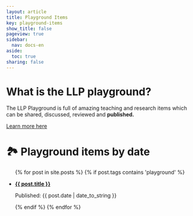 ```yaml
---
layout: article
title: Playground Items
key: playground-items
show_title: false
pageview: true
sidebar:
  nav: docs-en
aside:
  toc: true
sharing: false
---
```

# What is the LLP playground?

The LLP Playground is full of amazing teaching and research items which can be shared, discussed, reviewed and **published.**

<a class="button button--action button--rounded button--lg" href="/2020/04/04/about-the-playground.html"><i class="far fa-play-circle"></i> Learn more here </a>


# 🏞 Playground items by date

<ul>
  {% for post in site.posts %}
  {% if post.tags contains 'playground' %}
  <li>
  <a href="{{ post.url }}">
    <p><b>{{ post.title }}</b></p></a>
    <p>Published: {{ post.date | date_to_string }}</p> 
  </li>
  {% endif %}
  {% endfor %}
</ul>